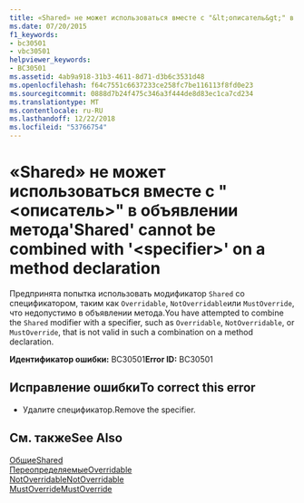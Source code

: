 ```yaml
---
title: «Shared» не может использоваться вместе с "&lt;описатель&gt;" в объявлении метода
ms.date: 07/20/2015
f1_keywords:
- bc30501
- vbc30501
helpviewer_keywords:
- BC30501
ms.assetid: 4ab9a918-31b3-4611-8d71-d3b6c3531d48
ms.openlocfilehash: f64c7551c6637233ce258fc7be116113f8fd0e23
ms.sourcegitcommit: 0888d7b24f475c346a3f444de8d83ec1ca7cd234
ms.translationtype: MT
ms.contentlocale: ru-RU
ms.lasthandoff: 12/22/2018
ms.locfileid: "53766754"
---
```

# <a name="shared-cannot-be-combined-with-ltspecifiergt-on-a-method-declaration"></a><span data-ttu-id="70f5d-102">«Shared» не может использоваться вместе с "&lt;описатель&gt;" в объявлении метода</span><span class="sxs-lookup"><span data-stu-id="70f5d-102">'Shared' cannot be combined with '&lt;specifier&gt;' on a method declaration</span></span>
<span data-ttu-id="70f5d-103">Предпринята попытка использовать модификатор `Shared` со спецификатором, таким как `Overridable`, `NotOverridable`или `MustOverride`, что недопустимо в объявлении метода.</span><span class="sxs-lookup"><span data-stu-id="70f5d-103">You have attempted to combine the `Shared` modifier with a specifier, such as `Overridable`, `NotOverridable`, or `MustOverride`, that is not valid in such a combination on a method declaration.</span></span>  
  
 <span data-ttu-id="70f5d-104">**Идентификатор ошибки:** BC30501</span><span class="sxs-lookup"><span data-stu-id="70f5d-104">**Error ID:** BC30501</span></span>  
  
## <a name="to-correct-this-error"></a><span data-ttu-id="70f5d-105">Исправление ошибки</span><span class="sxs-lookup"><span data-stu-id="70f5d-105">To correct this error</span></span>  
  
-   <span data-ttu-id="70f5d-106">Удалите спецификатор.</span><span class="sxs-lookup"><span data-stu-id="70f5d-106">Remove the specifier.</span></span>  
  
## <a name="see-also"></a><span data-ttu-id="70f5d-107">См. также</span><span class="sxs-lookup"><span data-stu-id="70f5d-107">See Also</span></span>  
 [<span data-ttu-id="70f5d-108">Общие</span><span class="sxs-lookup"><span data-stu-id="70f5d-108">Shared</span></span>](../../visual-basic/language-reference/modifiers/shared.md)  
 [<span data-ttu-id="70f5d-109">Переопределяемые</span><span class="sxs-lookup"><span data-stu-id="70f5d-109">Overridable</span></span>](../../visual-basic/language-reference/modifiers/overridable.md)  
 [<span data-ttu-id="70f5d-110">NotOverridable</span><span class="sxs-lookup"><span data-stu-id="70f5d-110">NotOverridable</span></span>](../../visual-basic/language-reference/modifiers/notoverridable.md)  
 [<span data-ttu-id="70f5d-111">MustOverride</span><span class="sxs-lookup"><span data-stu-id="70f5d-111">MustOverride</span></span>](../../visual-basic/language-reference/modifiers/mustoverride.md)
